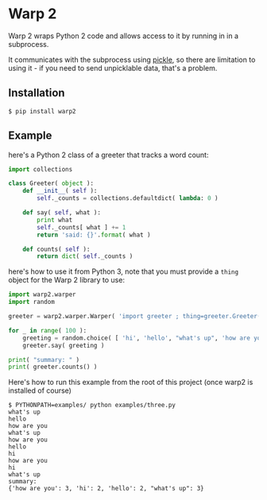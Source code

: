 # Warp 2

Warp 2 wraps Python 2 code and allows access to it by running in in a subprocess.

It communicates with the subprocess using [pickle](https://docs.python.org/3.6/library/pickle.html), so there are limitation to using it - if you need to send unpicklable data, that's a problem.

## Installation

    $ pip install warp2

## Example

here's a Python 2 class of a greeter that tracks a word count:

```python
import collections

class Greeter( object ):
    def __init__( self ):
        self._counts = collections.defaultdict( lambda: 0 )

    def say( self, what ):
        print what
        self._counts[ what ] += 1
        return 'said: {}'.format( what )

    def counts( self ):
        return dict( self._counts )
```

here's how to use it from Python 3, note that you must provide a `thing` object for the Warp 2 library to use:

```python
import warp2.warper
import random

greeter = warp2.warper.Warper( 'import greeter ; thing=greeter.Greeter()' )

for _ in range( 100 ):
    greeting = random.choice( [ 'hi', 'hello', "what's up", 'how are you' ] )
    greeter.say( greeting )

print( "summary: " )
print( greeter.counts() )
```

Here's how to run this example from the root of this project (once warp2 is installed of course)

    $ PYTHONPATH=examples/ python examples/three.py 
    what's up
    hello
    how are you
    what's up
    how are you
    hello
    hi
    how are you
    hi
    what's up
    summary: 
    {'how are you': 3, 'hi': 2, 'hello': 2, "what's up": 3}
